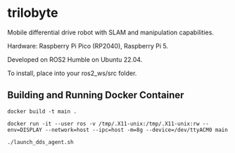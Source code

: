 # trilobyte
Mobile differential drive robot with SLAM and manipulation capabilities. 

Hardware: Raspberry Pi Pico (RP2040), Raspberry Pi 5.

Developed on ROS2 Humble on Ubuntu 22.04.

To install, place into your ros2_ws/src folder.

## Building and Running Docker Container

`docker build -t main .`

`docker run -it --user ros -v /tmp/.X11-unix:/tmp/.X11-unix:rw --env=DISPLAY --network=host --ipc=host -m=8g --device=/dev/ttyACM0 main`

`./launch_dds_agent.sh`